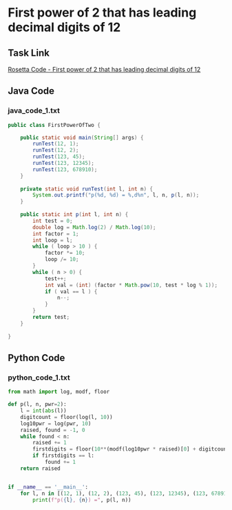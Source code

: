# First power of 2 that has leading decimal digits of 12

## Task Link
[Rosetta Code - First power of 2 that has leading decimal digits of 12](https://rosettacode.org/wiki/First_power_of_2_that_has_leading_decimal_digits_of_12)

## Java Code
### java_code_1.txt
```java
public class FirstPowerOfTwo {

    public static void main(String[] args) {
        runTest(12, 1);
        runTest(12, 2);
        runTest(123, 45);
        runTest(123, 12345);
        runTest(123, 678910);
    }
    
    private static void runTest(int l, int n) {
        System.out.printf("p(%d, %d) = %,d%n", l, n, p(l, n));
    }
    
    public static int p(int l, int n) {
        int test = 0;
        double log = Math.log(2) / Math.log(10);
        int factor = 1;
        int loop = l;
        while ( loop > 10 ) {
            factor *= 10;
            loop /= 10;
        }
        while ( n > 0) {
            test++;
            int val = (int) (factor * Math.pow(10, test * log % 1));
            if ( val == l ) {
                n--;
            }
        }
        return test;
    }
    
}

```

## Python Code
### python_code_1.txt
```python
from math import log, modf, floor

def p(l, n, pwr=2):
    l = int(abs(l))
    digitcount = floor(log(l, 10))
    log10pwr = log(pwr, 10)
    raised, found = -1, 0
    while found < n:
        raised += 1
        firstdigits = floor(10**(modf(log10pwr * raised)[0] + digitcount))
        if firstdigits == l:
            found += 1
    return raised


if __name__ == '__main__':
    for l, n in [(12, 1), (12, 2), (123, 45), (123, 12345), (123, 678910)]:
        print(f"p({l}, {n}) =", p(l, n))

```

